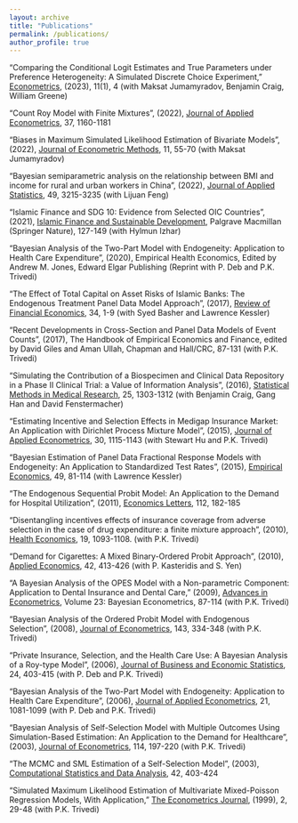 ```yaml
---
layout: archive
title: "Publications"
permalink: /publications/
author_profile: true
---
```


“Comparing the Conditional Logit Estimates and True Parameters under Preference Heterogeneity: A Simulated Discrete Choice Experiment,” [Econometrics](https://www.mdpi.com/2225-1146/11/1/4), (2023), 11(1), 4 (with Maksat Jumamyradov, Benjamin Craig, William Greene)

“Count Roy Model with Finite Mixtures”, (2022), [Journal of Applied Econometrics](https://onlinelibrary.wiley.com/doi/10.1002/jae.2928), 37, 1160-1181

“Biases in Maximum Simulated Likelihood Estimation of Bivariate Models”, (2022), [Journal of Econometric Methods](https://www.degruyter.com/document/doi/10.1515/jem-2021-0003/html), 11, 55-70 (with Maksat Jumamyradov)

“Bayesian semiparametric analysis on the relationship between BMI and income for rural and urban workers in China”, (2022), [Journal of Applied Statistics](https://www.tandfonline.com/doi/abs/10.1080/02664763.2021.1935803), 49, 3215-3235 (with Lijuan Feng)

“Islamic Finance and SDG 10: Evidence from Selected OIC Countries”, (2021), [Islamic Finance and Sustainable Development](https://link.springer.com/chapter/10.1007/978-3-030-76016-8_7), Palgrave Macmillan (Springer Nature), 127-149 (with Hylmun Izhar)

“Bayesian Analysis of the Two-Part Model with Endogeneity: Application to Health Care Expenditure”, (2020), Empirical Health Economics, Edited by Andrew M. Jones, Edward Elgar Publishing (Reprint with P. Deb and P.K. Trivedi)

“The Effect of Total Capital on Asset Risks of Islamic Banks: The Endogenous Treatment Panel Data Model Approach”, (2017), [Review of Financial Economics](https://onlinelibrary.wiley.com/doi/10.1016/j.rfe.2017.03.004), 34, 1-9 (with Syed Basher and Lawrence Kessler)

“Recent Developments in Cross-Section and Panel Data Models of Event Counts”, (2017), The Handbook of Empirical Economics and Finance, edited by David Giles and Aman Ullah, Chapman and Hall/CRC, 87-131 (with P.K. Trivedi)

“Simulating the Contribution of a Biospecimen and Clinical Data Repository in a Phase II Clinical Trial: a Value of Information Analysis”, (2016), [Statistical Methods in Medical Research](https://journals.sagepub.com/doi/10.1177/0962280213480282), 25, 1303-1312 (with Benjamin Craig, Gang Han and David Fenstermacher)

“Estimating Incentive and Selection Effects in Medigap Insurance Market: An Application with Dirichlet Process Mixture Model”, (2015), [Journal of Applied Econometrics](https://onlinelibrary.wiley.com/doi/10.1002/jae.2403), 30, 1115-1143 (with Stewart Hu and P.K. Trivedi)

“Bayesian Estimation of Panel Data Fractional Response Models with Endogeneity: An Application to Standardized Test Rates”, (2015), [Empirical Economics](https://link.springer.com/article/10.1007/s00181-014-0855-1), 49, 81-114 (with Lawrence Kessler)

“The Endogenous Sequential Probit Model: An Application to the Demand for Hospital Utilization”, (2011), [Economics Letters](https://www.sciencedirect.com/science/article/abs/pii/S0165176511000917?via%3Dihub), 112, 182-185 

“Disentangling incentives effects of insurance coverage from adverse selection in the case of drug expenditure: a finite mixture approach”, (2010), [Health Economics](https://onlinelibrary.wiley.com/doi/10.1002/hec.1636), 19, 1093-1108. (with P.K. Trivedi)

“Demand for Cigarettes: A Mixed Binary-Ordered Probit Approach”, (2010), [Applied Economics](https://www.tandfonline.com/doi/abs/10.1080/00036840701704402), 42, 413-426 (with P. Kasteridis and S. Yen)

“A Bayesian Analysis of the OPES Model with a Non-parametric Component: Application to Dental Insurance and Dental Care,” (2009), [Advances in Econometrics](https://www.emerald.com/insight/content/doi/10.1016/S0731-9053(08)23003-3/full/html), Volume 23: Bayesian Econometrics, 87-114 (with P.K. Trivedi)

“Bayesian Analysis of the Ordered Probit Model with Endogenous Selection”, (2008), [Journal of Econometrics](https://www.sciencedirect.com/science/article/abs/pii/S0304407607002163?via%3Dihub), 143, 334-348 (with P.K. Trivedi)

“Private Insurance, Selection, and the Health Care Use: A Bayesian Analysis of a Roy-type Model”, (2006), [Journal of Business and Economic Statistics](https://www.tandfonline.com/doi/abs/10.1198/073500106000000323), 24, 403-415 (with P. Deb and P.K. Trivedi)

“Bayesian Analysis of the Two-Part Model with Endogeneity: Application to Health Care Expenditure”, (2006), [Journal of Applied Econometrics](https://onlinelibrary.wiley.com/doi/10.1002/jae.891), 21, 1081-1099 (with P. Deb and P.K. Trivedi) 

“Bayesian Analysis of Self-Selection Model with Multiple Outcomes Using Simulation-Based Estimation: An Application to the Demand for Healthcare”, (2003), [Journal of Econometrics](https://www.sciencedirect.com/science/article/abs/pii/S0304407602002233?via%3Dihub), 114, 197-220 (with P.K. Trivedi)

“The MCMC and SML Estimation of a Self-Selection Model”, (2003), [Computational Statistics and Data Analysis](https://www.sciencedirect.com/science/article/abs/pii/S0167947302002098?via%3Dihub), 42, 403-424

 “Simulated Maximum Likelihood Estimation of Multivariate Mixed-Poisson Regression Models, With Application,” [The Econometrics Journal](https://academic.oup.com/ectj/article-abstract/2/1/29/5071687?redirectedFrom=fulltext&login=false), (1999), 2, 29-48 (with P.K. Trivedi)
